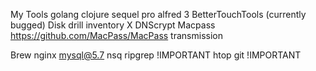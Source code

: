 My Tools
golang
clojure
sequel pro
alfred 3
BetterTouchTools (currently bugged)
Disk drill inventory X
DNScrypt
Macpass https://github.com/MacPass/MacPass
transmission

Brew
nginx
mysql@5.7
nsq
ripgrep !IMPORTANT
htop
git !IMPORTANT
